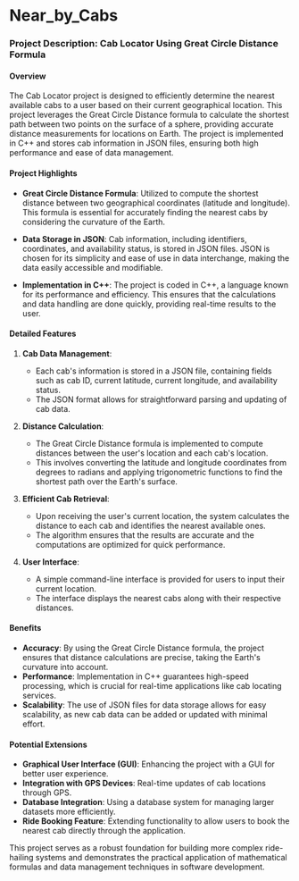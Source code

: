# Near_by_Cabs

### Project Description: Cab Locator Using Great Circle Distance Formula

#### Overview
The Cab Locator project is designed to efficiently determine the nearest available cabs to a user based on their current geographical location. This project leverages the Great Circle Distance formula to calculate the shortest path between two points on the surface of a sphere, providing accurate distance measurements for locations on Earth. The project is implemented in C++ and stores cab information in JSON files, ensuring both high performance and ease of data management.

#### Project Highlights

- **Great Circle Distance Formula**: Utilized to compute the shortest distance between two geographical coordinates (latitude and longitude). This formula is essential for accurately finding the nearest cabs by considering the curvature of the Earth.
  
- **Data Storage in JSON**: Cab information, including identifiers, coordinates, and availability status, is stored in JSON files. JSON is chosen for its simplicity and ease of use in data interchange, making the data easily accessible and modifiable.
  
- **Implementation in C++**: The project is coded in C++, a language known for its performance and efficiency. This ensures that the calculations and data handling are done quickly, providing real-time results to the user.

#### Detailed Features

1. **Cab Data Management**:
   - Each cab's information is stored in a JSON file, containing fields such as cab ID, current latitude, current longitude, and availability status.
   - The JSON format allows for straightforward parsing and updating of cab data.

2. **Distance Calculation**:
   - The Great Circle Distance formula is implemented to compute distances between the user's location and each cab's location.
   - This involves converting the latitude and longitude coordinates from degrees to radians and applying trigonometric functions to find the shortest path over the Earth's surface.

3. **Efficient Cab Retrieval**:
   - Upon receiving the user's current location, the system calculates the distance to each cab and identifies the nearest available ones.
   - The algorithm ensures that the results are accurate and the computations are optimized for quick performance.

4. **User Interface**:
   - A simple command-line interface is provided for users to input their current location.
   - The interface displays the nearest cabs along with their respective distances.

#### Benefits

- **Accuracy**: By using the Great Circle Distance formula, the project ensures that distance calculations are precise, taking the Earth's curvature into account.
- **Performance**: Implementation in C++ guarantees high-speed processing, which is crucial for real-time applications like cab locating services.
- **Scalability**: The use of JSON files for data storage allows for easy scalability, as new cab data can be added or updated with minimal effort.

#### Potential Extensions

- **Graphical User Interface (GUI)**: Enhancing the project with a GUI for better user experience.
- **Integration with GPS Devices**: Real-time updates of cab locations through GPS.
- **Database Integration**: Using a database system for managing larger datasets more efficiently.
- **Ride Booking Feature**: Extending functionality to allow users to book the nearest cab directly through the application.

This project serves as a robust foundation for building more complex ride-hailing systems and demonstrates the practical application of mathematical formulas and data management techniques in software development.
